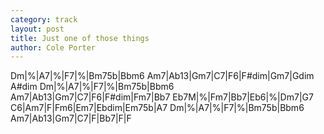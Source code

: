 ```yaml
---
category: track
layout: post
title: Just one of those things
author: Cole Porter
---
```


<canvas class="chords"  markdown="0">Dm|%|A7|%|F7|%|Bm75b|Bbm6
Am7|Ab13|Gm7|C7|F6|F#dim|Gm7|Gdim A#dim
Dm|%|A7|%|F7|%|Bm75b|Bbm6
Am7|Ab13|Gm7|C7|F6|F#dim|Fm7|Bb7
Eb7M|%|Fm7|Bb7|Eb6|%|Dm7|G7
C6|Am7|F|Fm6|Em7|Ebdim|Em75b|A7
Dm|%|A7|%|F7|%|Bm75b|Bbm6
Am7|Ab13|Gm7|C7|F|Bb7|F|F</canvas>





